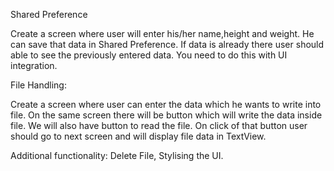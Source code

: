 
Shared Preference

Create a screen where user will enter his/her name,height and weight.
He can save that data in Shared Preference. If data is already there user should able to see the previously entered data. You need to do this with UI integration.

File Handling:

Create a screen where user can enter the data which he wants to write into file. On the same screen there will be button which will write the data inside file. We will also have button to read the file. On click of that button user should go to next screen and will display file data in TextView.


Additional functionality: Delete File, Stylising the UI.
